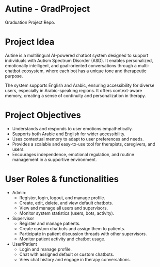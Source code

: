 # Autine - GradProject
Graduation Project Repo.

# Project Idea
Autine is a multilingual AI-powered chatbot system designed to support individuals with Autism Spectrum Disorder (ASD). It enables personalized, emotionally intelligent, and goal-oriented conversations through a multi-chatbot ecosystem, where each bot has a unique tone and therapeutic purpose.

The system supports English and Arabic, ensuring accessibility for diverse
users, especially in Arabic-speaking regions. It offers context-aware memory,
creating a sense of continuity and personalization in therapy.

# Project Objectives
- Understands and responds to user emotions empathetically.
- Supports both Arabic and English for wider accessibility.
- Uses contextual memory to adapt to user preferences and needs.
- Provides a scalable and easy-to-use tool for therapists, caregivers, and users.
- Encourages independence, emotional regulation, and routine management in a supportive environment.

# User Roles & functionalities
- Admin:
  - Register, login, logout, and manage profile.
  - Create, edit, delete, and view default chatbots.
  - View and manage all users and supervisors.
  - Monitor system statistics (users, bots, activity).
- Supervisor
  - Register and manage patients.
  - Create custom chatbots and assign them to patients.
  - Participate in patient discussion threads with other supervisors.
  - Monitor patient activity and chatbot usage.
- User/Patient
  - Login and manage profile.
  - Chat with assigned default or custom chatbots.
  - View chat history and engage in therapy conversations.
